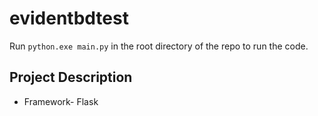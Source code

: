 # evidentbdtest

Run `python.exe main.py` in the root directory of the repo to run the code.

## Project Description
- Framework- Flask
